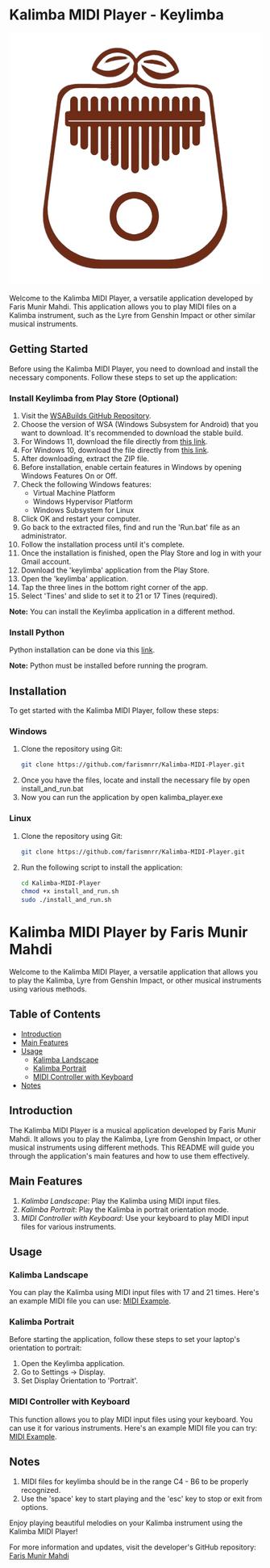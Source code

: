 # Kalimba MIDI Player - Keylimba

![Kalimba Image](kalimba_image.png)

Welcome to the Kalimba MIDI Player, a versatile application developed by Faris Munir Mahdi. This application allows you to play MIDI files on a Kalimba instrument, such as the Lyre from Genshin Impact or other similar musical instruments.

## Getting Started

Before using the Kalimba MIDI Player, you need to download and install the necessary components. Follow these steps to set up the application:

### Install Keylimba from Play Store (Optional)
1. Visit the [WSABuilds GitHub Repository](https://github.com/MustardChef/WSABuilds).
2. Choose the version of WSA (Windows Subsystem for Android) that you want to download. It's recommended to download the stable build.
3. For Windows 11, download the file directly from [this link](https://github.com/MustardChef/WSABuilds/releases/download/Windows_11_2306.40000.4.0/WSA_2306.40000.4.0_x64_Release-Nightly-MindTheGapps-13.0-RemovedAmazon.zip).
4. For Windows 10, download the file directly from [this link](https://github.com/MustardChef/WSABuilds/releases/download/Windows_10_2306.40000.4.0/WSA_2306.40000.4.0_x64_Release-Nightly-MindTheGapps-13.0-RemovedAmazon_Windows_10.zip).
5. After downloading, extract the ZIP file.
6. Before installation, enable certain features in Windows by opening Windows Features On or Off.
7. Check the following Windows features:
   - Virtual Machine Platform
   - Windows Hypervisor Platform
   - Windows Subsystem for Linux
8. Click OK and restart your computer.
9. Go back to the extracted files, find and run the 'Run.bat' file as an administrator.
10. Follow the installation process until it's complete.
11. Once the installation is finished, open the Play Store and log in with your Gmail account.
12. Download the 'keylimba' application from the Play Store.
13. Open the 'keylimba' application.
14. Tap the three lines in the bottom right corner of the app.
15. Select 'Tines' and slide to set it to 21 or 17 Tines (required).

**Note:** You can install the Keylimba application in a different method.
### Install Python
Python installation can be done via this [link](https://kinsta.com/knowledgebase/install-python/#windows).

**Note:** Python must be installed before running the program.

## Installation

To get started with the Kalimba MIDI Player, follow these steps:

### Windows
1. Clone the repository using Git:
   ```sh
   git clone https://github.com/farismnrr/Kalimba-MIDI-Player.git
   ```
2. Once you have the files, locate and install the necessary file by open install_and_run.bat
3. Now you can run the application by open kalimba_player.exe

### Linux
1. Clone the repository using Git:
   ```sh
   git clone https://github.com/farismnrr/Kalimba-MIDI-Player.git
   ``` 
2. Run the following script to install the application:
   ```sh
   cd Kalimba-MIDI-Player
   chmod +x install_and_run.sh
   sudo ./install_and_run.sh
   ```

# Kalimba MIDI Player by Faris Munir Mahdi

Welcome to the Kalimba MIDI Player, a versatile application that allows you to play the Kalimba, Lyre from Genshin Impact, or other musical instruments using various methods.

## Table of Contents

- [Introduction](#introduction)
- [Main Features](#main-features)
- [Usage](#usage)
  - [Kalimba Landscape](#kalimba-landscape)
  - [Kalimba Portrait](#kalimba-portrait)
  - [MIDI Controller with Keyboard](#midi-controller-with-keyboard)
- [Notes](#notes)

## Introduction

The Kalimba MIDI Player is a musical application developed by Faris Munir Mahdi. It allows you to play the Kalimba, Lyre from Genshin Impact, or other musical instruments using different methods. This README will guide you through the application's main features and how to use them effectively.

## Main Features

1. *Kalimba Landscape*: Play the Kalimba using MIDI input files.
2. *Kalimba Portrait*: Play the Kalimba in portrait orientation mode.
3. *MIDI Controller with Keyboard*: Use your keyboard to play MIDI input files for various instruments.

## Usage

### Kalimba Landscape

You can play the Kalimba using MIDI input files with 17 and 21 times. Here's an example MIDI file you can use: [MIDI Example](https://drive.google.com/file/d/1ytVOfY-tBrAPgKaFesL9inaYkO9iOObq/view?usp=drive_link).

### Kalimba Portrait

Before starting the application, follow these steps to set your laptop's orientation to portrait:

1. Open the Keylimba application.
2. Go to Settings -> Display.
3. Set Display Orientation to 'Portrait'.

### MIDI Controller with Keyboard

This function allows you to play MIDI input files using your keyboard. You can use it for various instruments. Here's an example MIDI file you can try: [MIDI Example](https://drive.google.com/file/d/1ytVOfY-tBrAPgKaFesL9inaYkO9iOObq/view?usp=drive_link).

## Notes

1. MIDI files for keylimba should be in the range C4 - B6 to be properly recognized.
2. Use the 'space' key to start playing and the 'esc' key to stop or exit from options.

Enjoy playing beautiful melodies on your Kalimba instrument using the Kalimba MIDI Player!

For more information and updates, visit the developer's GitHub repository: [Faris Munir Mahdi](https://github.com/farismnrr)
